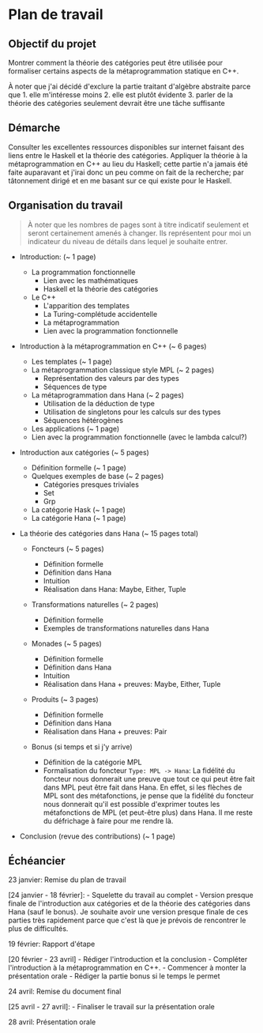 # Plan de travail

## Objectif du projet
Montrer comment la théorie des catégories peut être utilisée pour formaliser
certains aspects de la métaprogrammation statique en C++.

À noter que j'ai décidé d'exclure la partie traitant d'algèbre abstraite
parce que
    1. elle m'intéresse moins
    2. elle est plutôt évidente
    3. parler de la théorie des catégories seulement devrait être une tâche suffisante

## Démarche
Consulter les excellentes ressources disponibles sur internet faisant des
liens entre le Haskell et la théorie des catégories. Appliquer la théorie
à la métaprogrammation en C++ au lieu du Haskell; cette partie n'a jamais
été faite auparavant et j'irai donc un peu comme on fait de la recherche;
par tâtonnement dirigé et en me basant sur ce qui existe pour le Haskell.

## Organisation du travail
> À noter que les nombres de pages sont à titre indicatif seulement et seront
> certainement amenés à changer. Ils représentent pour moi un indicateur du
> niveau de détails dans lequel je souhaite entrer.

- Introduction: (~ 1 page)
    + La programmation fonctionnelle
        * Lien avec les mathématiques
        * Haskell et la théorie des catégories
    + Le C++
        * L'apparition des templates
        * La Turing-complétude accidentelle
        * La métaprogrammation
        * Lien avec la programmation fonctionnelle

- Introduction à la métaprogrammation en C++ (~ 6 pages)
    + Les templates (~ 1 page)
    + La métaprogrammation classique style MPL (~ 2 pages)
        * Représentation des valeurs par des types
        * Séquences de type
    + La métaprogrammation dans Hana (~ 2 pages)
        * Utilisation de la déduction de type
        * Utilisation de singletons pour les calculs sur des types
        * Séquences hétérogènes
    + Les applications (~ 1 page)
    + Lien avec la programmation fonctionnelle (avec le lambda calcul?)

- Introduction aux catégories (~ 5 pages)
    + Définition formelle (~ 1 page)
    + Quelques exemples de base (~ 2 pages)
        * Catégories presques triviales
        * Set
        * Grp
    + La catégorie Hask (~ 1 page)
    + La catégorie Hana (~ 1 page)

- La théorie des catégories dans Hana (~ 15 pages total)
    + Foncteurs (~ 5 pages)
        * Définition formelle
        * Définition dans Hana
        * Intuition
        * Réalisation dans Hana: Maybe, Either, Tuple
    + Transformations naturelles (~ 2 pages)
        * Définition formelle
        * Exemples de transformations naturelles dans Hana
    + Monades (~ 5 pages)
        * Définition formelle
        * Définition dans Hana
        * Intuition
        * Réalisation dans Hana + preuves: Maybe, Either, Tuple
    + Produits (~ 3 pages)
        * Définition formelle
        * Définition dans Hana
        * Réalisation dans Hana + preuves: Pair

    + Bonus (si temps et si j'y arrive)
        * Définition de la catégorie MPL
        * Formalisation du foncteur `Type: MPL -> Hana`:
            La fidélité du foncteur nous donnerait une preuve que tout ce
            qui peut être fait dans MPL peut être fait dans Hana. En effet,
            si les flèches de MPL sont des métafonctions, je pense que la
            fidélité du foncteur nous donnerait qu'il est possible d'exprimer
            toutes les métafonctions de MPL (et peut-être plus) dans Hana. Il
            me reste du défrichage à faire pour me rendre là.

- Conclusion (revue des contributions) (~ 1 page)


## Échéancier
23 janvier: Remise du plan de travail

[24 janvier - 18 février]:
    - Squelette du travail au complet
    - Version presque finale de l'introduction aux catégories et de la
      théorie des catégories dans Hana (sauf le bonus). Je souhaite avoir
      une version presque finale de ces parties très rapidement parce que
      c'est là que je prévois de rencontrer le plus de difficultés.

19 février: Rapport d'étape

[20 février - 23 avril]
    - Rédiger l'introduction et la conclusion
    - Compléter l'introduction à la métaprogrammation en C++.
    - Commencer à monter la présentation orale
    - Rédiger la partie bonus si le temps le permet

24 avril: Remise du document final

[25 avril - 27 avril]:
    - Finaliser le travail sur la présentation orale

28 avril: Présentation orale
